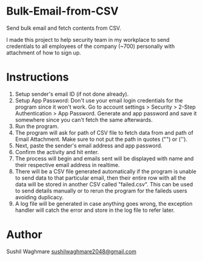 # Bulk-Email-from-CSV
Send bulk email and fetch contents from CSV.

I made this project to help security team in my workplace to send credentials to all employees of the company (~700) personally with attachment of how to sign up.

# Instructions
1. Setup sender's email ID (if not done already).
2. Setup App Password: Don't use your email login credentials for the program since it won't work. Go to account settings > Security > 2-Step Authentication > App Password. Generate and app password and save it somewhere since you can't fetch the same afterwards.
3. Run the program.
4. The program will ask for path of CSV file to fetch data from and path of Email Attachment. Make sure to not put the path in quotes ("") or ('').
5. Next, paste the sender's email address and app password.
6. Confirm the activity and hit enter.
7. The process will begin and emails sent will be displayed with name and their respective email address in realtime.
8. There will be a CSV file generated automatically if the program is unable to send data to that particular email, then their entire row with all the data will be stored in another CSV called "failed.csv". This can be used to send details manually or to rerun the program for the faileds users avoiding duplicacy.
9. A log file will be generated in case anything goes wrong, the exception handler will catch the error and store in the log file to refer later.

# Author
Sushil Waghmare
sushilwaghmare2048@gmail.com
